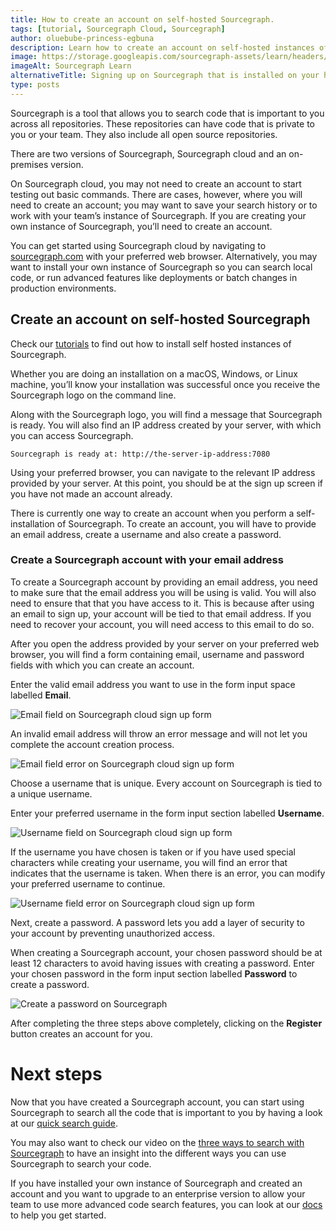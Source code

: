 ```yaml
---
title: How to create an account on self-hosted Sourcegraph.
tags: [tutorial, Sourcegraph Cloud, Sourcegraph]
author: oluebube-princess-egbuna
description: Learn how to create an account on self-hosted instances of Sourcegraph.
image: https://storage.googleapis.com/sourcegraph-assets/learn/headers/sourcegraph-learn-header-4.png
imageAlt: Sourcegraph Learn
alternativeTitle: Signing up on Sourcegraph that is installed on your host with Docker, Docker Compose or Kubernetes.
type: posts
---
```


Sourcegraph is a tool that allows you to search code that is important to you across all repositories. These repositories can have code that is private to you or your team. They also include all open source repositories.

There are two versions of Sourcegraph, Sourcegraph cloud and an on-premises version.

On Sourcegraph cloud, you may not need to create an account to start testing out basic commands. There are cases, however, where you will need to create an account; you may want to save your search history or to work with your team’s instance of Sourcegraph.
If you are creating your own instance of Sourcegraph, you’ll need to create an account.

You can get started using Sourcegraph cloud by navigating to [sourcegraph.com](https://sourcegraph.com/) with your preferred web browser. Alternatively, you may want to install your own instance of Sourcegraph so you can search local code, or run advanced features like deployments or batch changes in production environments.

## Create an account on self-hosted Sourcegraph

Check our [tutorials](https://learn.sourcegraph.com/)  to find out how to install self hosted instances of Sourcegraph.

Whether you are doing an installation on a macOS, Windows, or Linux machine, you’ll know your installation was successful once you receive the Sourcegraph logo on the command line.

Along with the Sourcegraph logo, you will find a message that Sourcegraph is ready. You will also find an IP address created by your server, with which you can access Sourcegraph.

```
Sourcegraph is ready at: http://the-server-ip-address:7080
```

Using your preferred browser, you can navigate to the relevant IP address provided by your server. At this point, you should be at the sign up screen if you have not made an account already.

There is currently one way to create an account when you perform a self-installation of Sourcegraph. To create an account, you will have to provide an email address, create a username and also create a password.

### Create a Sourcegraph account with your email address

To create a Sourcegraph account by providing an email address, you need to make sure that the email address you will be using is valid. You will also need to ensure that that you have access to it. This is because after using an email to sign up, your account will be tied to that email address. If you need to recover your account, you will need access to this email to do so.

After you open the address provided by your server on your preferred web browser, you will find a form containing email, username and password fields with which you can create an account.

Enter the valid email address you want to use in the form input space labelled **Email**.

![Email field on Sourcegraph cloud sign up form](https://storage.googleapis.com/sourcegraph-assets/learn/tutorial-images/sourcegraph-cloud-signup-email-field.png)

An invalid email address will throw an error message and will not let you complete the account creation process.

![Email field error on Sourcegraph cloud sign up form](https://storage.googleapis.com/sourcegraph-assets/learn/tutorial-images/sourcegraph-cloud-email-field-error.png)

Choose a username that is unique. Every account on Sourcegraph is tied to a unique username.

Enter your preferred username in the form input section labelled **Username**.

![Username field on Sourcegraph cloud sign up form](https://storage.googleapis.com/sourcegraph-assets/learn/tutorial-images/username-field-sourcegraph-signup-form.png)

If the username you have chosen is taken or if you have used special characters while creating your username, you will find an error that indicates that the username is taken. When there is an error, you can modify your preferred username to continue.

![Username field error on Sourcegraph cloud sign up form](https://storage.googleapis.com/sourcegraph-assets/learn/tutorial-images/username-field-error-sourcegraph-signup-form.png)

Next, create a password. A password lets you add a layer of security to your account by preventing unauthorized access.

When creating a Sourcegraph account, your chosen password should be at least 12 characters to avoid having issues with creating a password. Enter your chosen password in the form input section labelled **Password** to create a password.

![Create a password on Sourcegraph](https://storage.googleapis.com/sourcegraph-assets/learn/tutorial-images/password-field-sourcegraph-signup-form.png)

After completing the three steps above completely, clicking on the **Register** button creates an account for you.

# Next steps

Now that you have created a Sourcegraph account, you can start using Sourcegraph to search all the code that is important to you by having a look at our [quick search guide](https://learn.sourcegraph.com/sourcegraph-cheat-sheet).

You may also want to check our video on the [three ways to search with Sourcegraph](http://learn.sourcegraph.com/three-ways-to-search-video) to have an insight into the different ways you can use Sourcegraph to search your code.

If you have installed your own instance of Sourcegraph and created an account and you want to upgrade to an enterprise version to allow your team to use more advanced code search features, you can look at our [docs](https://docs.sourcegraph.com) to help you get started.
